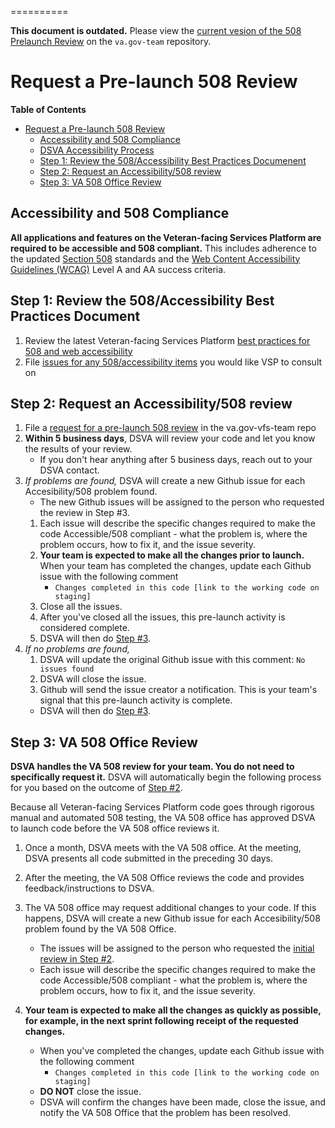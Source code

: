 ==========

**This document is outdated.** Please view the [current vesion of the 508 Prelaunch Review](https://github.com/department-of-veterans-affairs/va.gov-team/blob/master/Practice%20Areas/Accessibility/508-request-prelaunch-review.md) on the `va.gov-team` repository.

# Request a Pre-launch 508 Review

**Table of Contents**

- [Request a Pre-launch 508 Review](#request-a-pre-launch-508-review)
  - [Accessibility and 508 Compliance](#accessibility-and-508-compliance)
  - [DSVA Accessibility Process](#dsva-accessibility-process)
  - [Step 1: Review the 508/Accessibility Best Practices Documenent](#step-1-review-the-508accessibility-best-practices-documenent)
  - [Step 2: Request an Accessibility/508 review](#step-2-request-an-accessibility508-review)
  - [Step 3: VA 508 Office Review](#step-3-va-508-office-review)

## Accessibility and 508 Compliance

**All applications and features on the Veteran-facing Services Platform are required to be accessible and 508 compliant.** This includes adherence to the updated [Section 508](https://www.section508.gov/) standards and the [Web Content Accessibility Guidelines (WCAG)](https://www.w3.org/TR/WCAG20/) Level A and AA success criteria.

## Step 1: Review the 508/Accessibility Best Practices Document

1. Review the latest Veteran-facing Services Platform [best practices for 508 and web accessibility](https://github.com/department-of-veterans-affairs/va.gov-team/blob/master/Platform/Onboarding/508-accessibility/508-accessibility-best-practices.md)
2. File [issues for any 508/accessibility items](https://github.com/department-of-veterans-affairs/va.gov-team/issues/new?labels=508%2FAccessibility&template=508-issue.md) you would like VSP to consult on

## Step 2: Request an Accessibility/508 review

1. File a [request for a pre-launch 508 review](https://github.com/department-of-veterans-affairs/va.gov-team/issues/new?assignees=1Copenut&labels=508%2Faccessibility%2C+launch+review%2C+product+support&template=508-review-template.md&title=Request+accessibility%2F508+review+for+ENTER_PRODUCT_NAME) in the va.gov-vfs-team repo
2. **Within 5 business days**, DSVA will review your code and let you know the results of your review.
   - If you don't hear anything after 5 business days, reach out to your DSVA contact.
3. _If problems are found,_ DSVA will create a new Github issue for each Accesibility/508 problem found.
   - The new Github issues will be assigned to the person who requested the review in Step #3.
   1. Each issue will describe the specific changes required to make the code Accessible/508 compliant - what the problem is, where the problem occurs, how to fix it, and the issue severity.
   2. **Your team is expected to make all the changes prior to launch.** When your team has completed the changes, update each Github issue with the following comment
      - `Changes completed in this code [link to the working code on staging]`
   3. Close all the issues.
   4. After you've closed all the issues, this pre-launch activity is considered complete.
   5. DSVA will then do [Step #3](#step-3-va-508-office-review).
4. _If no problems are found,_
   1. DSVA will update the original Github issue with this comment: `No issues found`
   2. DSVA will close the issue.
   3. Github will send the issue creator a notification. This is your team's signal that this pre-launch activity is complete.
   - DSVA will then do [Step #3](#step-3-va-508-office-review).

## Step 3: VA 508 Office Review

**DSVA handles the VA 508 review for your team. You do not need to specifically request it.** DSVA will automatically begin the following process for you based on the outcome of [Step #2](#step-2-request-an-accessibility508-review).

Because all Veteran-facing Services Platform code goes through rigorous manual and automated 508 testing, the VA 508 office has approved DSVA to launch code before the VA 508 office reviews it.

1. Once a month, DSVA meets with the VA 508 office. At the meeting, DSVA presents all code submitted in the preceding 30 days.

2. After the meeting, the VA 508 Office reviews the code and provides feedback/instructions to DSVA.

3. The VA 508 office may request additional changes to your code. If this happens, DSVA will create a new Github issue for each Accesibility/508 problem found by the VA 508 Office.

   - The issues will be assigned to the person who requested the [initial review in Step #2](#step-2-request-an-accessibility508-review).
   - Each issue will describe the specific changes required to make the code Accessible/508 compliant - what the problem is, where the problem occurs, how to fix it, and the issue severity.

4. **Your team is expected to make all the changes as quickly as possible, for example, in the next sprint following receipt of the requested changes.**
   - When you've completed the changes, update each Github issue with the following comment
     - `Changes completed in this code [link to the working code on staging]`
   - **DO NOT** close the issue.
   - DSVA will confirm the changes have been made, close the issue, and notify the VA 508 Office that the problem has been resolved.
